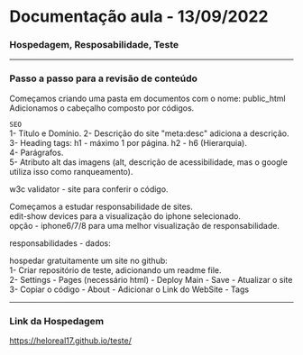 # Documentação aula - 13/09/2022
### Hospedagem, Resposabilidade, Teste
_____
### Passo a passo para a revisão de conteúdo
Começamos criando uma pasta em documentos com o nome: public_html
Adicionamos o cabeçalho composto por códigos.

`SEO` <br>
1- Título e Domínio.
2- Descrição do site "meta:desc" adiciona a descrição. <br>
3- Heading tags:
h1 - máximo 1 por página.
h2 - h6 (Hierarquia). <br>
4- Parágrafos. <br>
5- Atributo alt das imagens (alt, descrição de acessibilidade, mas o google utiliza isso como ranqueamento).

w3c validator - site para conferir o código.

Começamos a estudar responsabilidade de sites. <br>
edit-show devices para a visualização do iphone selecionado. <br>
opção - iphone6/7/8 para uma melhor visualização de responsabilidade.  <br>

responsabilidades - dados:

hospedar gratuitamente um site no github: <br>
1- Criar repositório de teste, adicionando um readme file. <br>
2- Settings - Pages (necessário html) - Deploy Main - Save - Atualizar o site <br>
3- Copiar o código - About - Adicionar o Link do WebSite - Tags <br>
_____
### Link da Hospedagem <br>
https://heloreal17.github.io/teste/
